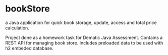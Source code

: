 # bookStore
a Java application for quick book storage, update, access and total price calculation.

Project done as a homework task for Dematic Java Assessment. Contains a REST API for managing book store.
Includes preloaded data to be used with h2 embeded database.

